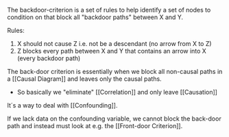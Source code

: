 The backdoor-criterion is a set of rules to help identify a set of nodes to condition on that block all "backdoor paths" between X and Y.

Rules:  
1. X should not cause Z i.e. not be a descendant (no arrow from X to Z)  
2. Z blocks every path between X and Y that contains an arrow into X (every backdoor path)

The back-door criterion is essentially when we block all non-causal paths in a [[Causal Diagram]] and leaves only  the causal paths.
- So basically we "eliminate" [[Correlation]] and only leave [[Causation]]



It´s a way to deal with [[Confounding]]. 

If we lack data on the confounding variable, we cannot block the back-door path and instead must look at e.g. the [[Front-door Criterion]]. 

